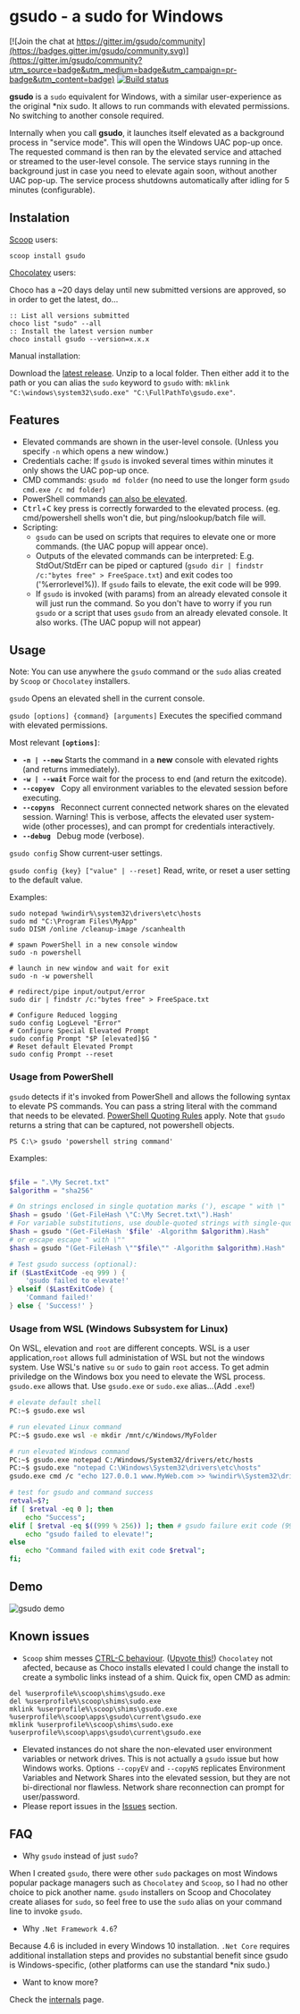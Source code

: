 # gsudo - a sudo for Windows

[![Join the chat at https://gitter.im/gsudo/community](https://badges.gitter.im/gsudo/community.svg)](https://gitter.im/gsudo/community?utm_source=badge&utm_medium=badge&utm_campaign=pr-badge&utm_content=badge)
[![Build status](https://ci.appveyor.com/api/projects/status/nkd11bifhnqaxay9/branch/master?svg=true)](https://ci.appveyor.com/project/gerardog/gsudo)

**gsudo** is a `sudo` equivalent for Windows, with a similar user-experience as the original *nix sudo.
It allows to run commands with elevated permissions. No switching to another console required.

Internally when you call **gsudo**, it launches itself elevated as a background process in "service mode". This will open the Windows UAC pop-up once. The requested command is then ran by the elevated service and attached or streamed to the user-level console. The service stays running in the background just in case you need to elevate again soon, without another UAC pop-up. The service process shutdowns automatically after idling for 5 minutes (configurable).

## Instalation

[Scoop](https://scoop.sh) users: 

``` batch
scoop install gsudo
```

[Chocolatey](https://chocolatey.org/install) users:

Choco has a ~20 days delay until new submitted versions are approved, so in order to get the latest, do...

``` batch
:: List all versions submitted
choco list "sudo" --all
:: Install the latest version number
choco install gsudo --version=x.x.x
```

Manual installation:

Download the [latest release](https://github.com/gerardog/gsudo/releases/latest). Unzip to a local folder. Then either add it to the path or you can alias the `sudo` keyword to `gsudo` with:
 `mklink "C:\windows\system32\sudo.exe" "C:\FullPathTo\gsudo.exe"`.

## Features

- Elevated commands are shown in the user-level console. (Unless you specify `-n` which opens a new window.)
- Credentials cache: If `gsudo` is invoked several times within minutes it only shows the UAC pop-up once.
- CMD commands: `gsudo md folder` (no need to use the longer form `gsudo cmd.exe /c md folder`)
- PowerShell commands [can also be elevated](#Usage-from-PowerShell).
- <kbd>Ctrl</kbd>+<kbd>C</kbd> key press is correctly forwarded to the elevated process. (eg. cmd/powershell shells won't die, but ping/nslookup/batch file will.
- Scripting: 
  - `gsudo` can be used on scripts that requires to elevate one or more commands. (the UAC popup will appear once). 
  - Outputs of the elevated commands can be interpreted: E.g. StdOut/StdErr can be piped or captured (`gsudo dir | findstr /c:"bytes free" > FreeSpace.txt`) and exit codes too ('%errorlevel%)). If `gsudo` fails to elevate, the exit code will be 999.
  - If `gsudo` is invoked (with params) from an already elevated console it will just run the command. So you don't have to worry if you run `gsudo` or a script that uses `gsudo` from an already elevated console. It also works. (The UAC popup will not appear)

## Usage

Note: You can use anywhere the `gsudo` command or the `sudo` alias created by `Scoop` or `Chocolatey` installers.

```gsudo```
Opens an elevated shell in the current console.

```gsudo [options] {command} [arguments]```
Executes the specified command with elevated permissions.

Most relevant **`[options]`**:

- **`-n | --new`**        Starts the command in a **new** console with elevated rights (and returns immediately).
- **`-w | --wait`**       Force wait for the process to end (and return the exitcode).
- **`--copyev `**         Copy all environment variables to the elevated session before executing.
- **`--copyns `**         Reconnect current connected network shares on the elevated session. Warning! This is verbose, affects the elevated user system-wide (other processes), and can prompt for credentials interactively.
- **`--debug `**          Debug mode (verbose).

```gsudo config```
Show current-user settings.

```gsudo config {key} ["value" | --reset]```
Read, write, or reset a user setting to the default value.

Examples:

``` batch
sudo notepad %windir%\system32\drivers\etc\hosts
sudo md "C:\Program Files\MyApp"
sudo DISM /online /cleanup-image /scanhealth

# spawn PowerShell in a new console window
sudo -n powershell

# launch in new window and wait for exit
sudo -n -w powershell

# redirect/pipe input/output/error
sudo dir | findstr /c:"bytes free" > FreeSpace.txt

# Configure Reduced logging
sudo config LogLevel "Error"
# Configure Special Elevated Prompt
sudo config Prompt "$P [elevated]$G "
# Reset default Elevated Prompt
sudo config Prompt --reset
```

### Usage from PowerShell

`gsudo` detects if it's invoked from PowerShell and allows the following syntax to elevate PS commands.
You can pass a string literal with the command that needs to be elevated. [PowerShell Quoting Rules](https://docs.microsoft.com/en-us/powershell/module/microsoft.powershell.core/about/about_quoting_rules) apply. Note that `gsudo` returns a string that can be captured, not powershell objects.

`PS C:\> gsudo 'powershell string command'`

Examples:

``` PowerShell

$file = ".\My Secret.txt"
$algorithm = "sha256"

# On strings enclosed in single quotation marks ('), escape " with \"
$hash = gsudo '(Get-FileHash \"C:\My Secret.txt\").Hash'
# For variable substitutions, use double-quoted strings with single-quotation marks inside
$hash = gsudo "(Get-FileHash '$file' -Algorithm $algorithm).Hash"
# or escape escape " with \""
$hash = gsudo "(Get-FileHash \""$file\"" -Algorithm $algorithm).Hash"

# Test gsudo success (optional):
if ($LastExitCode -eq 999 ) {
    'gsudo failed to elevate!'
} elseif ($LastExitCode) {
    'Command failed!'
} else { 'Success!' }
```

### Usage from WSL (Windows Subsystem for Linux)

On WSL, elevation and `root` are different concepts. WSL is a user application,`root` allows full administation of WSL but not the windows system. Use WSL's native `su` or `sudo` to gain `root` access. To get admin priviledge on the Windows box you need to elevate the WSL process. `gsudo.exe` allows that.
Use `gsudo.exe` or `sudo.exe` alias...(Add `.exe`!)

``` bash
# elevate default shell
PC:~$ gsudo.exe wsl

# run elevated Linux command
PC:~$ gsudo.exe wsl -e mkdir /mnt/c/Windows/MyFolder

# run elevated Windows command
PC:~$ gsudo.exe notepad C:/Windows/System32/drivers/etc/hosts
PC:~$ gsudo.exe "notepad C:\Windows\System32\drivers\etc\hosts"
gsudo.exe cmd /c "echo 127.0.0.1 www.MyWeb.com >> %windir%\System32\drivers\etc\hosts"

# test for gsudo and command success
retval=$?;
if [ $retval -eq 0 ]; then
    echo "Success";
elif [ $retval -eq $((999 % 256)) ]; then # gsudo failure exit code (999) is read as 231 on wsl (999 mod 256)
    echo "gsudo failed to elevate!";
else
    echo "Command failed with exit code $retval";
fi;
```

## Demo

![gsudo demo](demo.gif)

## Known issues

- `Scoop` shim messes [CTRL-C behaviour](https://github.com/lukesampson/scoop/issues/1896). ([Upvote this!](https://github.com/lukesampson/scoop/issues/3634)) `Chocolatey` not afected, because as Choco installs elevated I could change the install to create a symbolic links instead of a shim. Quick fix, open CMD as admin:

``` batch
del %userprofile%\scoop\shims\gsudo.exe
del %userprofile%\scoop\shims\sudo.exe
mklink %userprofile%\scoop\shims\gsudo.exe %userprofile%\scoop\apps\gsudo\current\gsudo.exe
mklink %userprofile%\scoop\shims\sudo.exe %userprofile%\scoop\apps\gsudo\current\gsudo.exe
```

- Elevated instances do not share the non-elevated user environment variables or network drives. This is not actually a `gsudo` issue but how Windows works. Options `--copyEV` and `--copyNS` replicates Environment Variables and Network Shares into the elevated session, but they are not bi-directional nor flawless. Network share reconnection can prompt for user/password.
- Please report issues in the [Issues](https://github.com/gerardog/gsudo/issues) section.

## FAQ

- Why `gsudo` instead of just `sudo`?

When I created `gsudo`, there were other `sudo` packages on most Windows popular package managers such as `Chocolatey` and `Scoop`, so I had no other choice to pick another name. `gsudo` installers on Scoop and Chocolatey create aliases for `sudo`, so feel free to use the `sudo` alias on your command line to invoke `gsudo`.

- Why `.Net Framework 4.6`?

Because 4.6 is included in every Windows 10 installation. `.Net Core` requires additional installation steps and provides no substantial benefit since gsudo is Windows-specific, (other platforms can use the standard *nix sudo.)

- Want to know more?

Check the [internals](internals.md) page.

